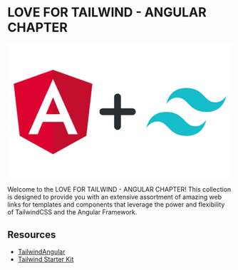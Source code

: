 # LOVE FOR TAILWIND - ANGULAR CHAPTER

![TailwindCSS Logo](angular-tailwind.png)

Welcome to the LOVE FOR TAILWIND - ANGULAR CHAPTER! This collection is designed to provide you with an extensive assortment of amazing web links for templates and components that leverage the power and flexibility of TailwindCSS and the Angular Framework.

## Resources

- [TailwindAngular](https://tailwindangular.com/)
- [Tailwind Starter Kit](https://www.creative-tim.com/learning-lab/tailwind-starter-kit/documentation/download)
